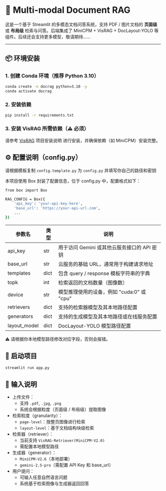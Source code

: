 # 📄 Multi-modal Document RAG

这是一个基于 Streamlit 的多模态文档问答系统，支持 PDF / 图片文档的 **页面级** 或 **布局级** 检索与问答。后端集成了 MiniCPM + VisRAG + DocLayout-YOLO 等组件。后续还会支持更多模型，敬请期待......

---

## 📦 环境安装

### 1. 创建 Conda 环境（推荐 Python 3.10）

```bash
conda create -n docrag python=3.10 -y
conda activate docrag
```

### 2. 安装依赖

```bash
pip install -r requirements.txt
```

### 3. 安装 VisRAG 所需依赖（⚠️ 必须）

请参考 [VisRAG](https://github.com/OpenBMB/VisRAG) 项目安装说明 进行安装，并确保依赖（如 MiniCPM）安装完整。

## ⚙️ 配置说明（config.py）
请根据模板复制 `config.template.py` 为 `config.py` 并填写你自己的路径和密钥

本项目使用 Box 封装了配置信息，位于 config.py 中，配置格式如下：
```bash
from box import Box

RAG_CONFIG = Box({
    'api_key': 'your-api-key-here',
    'base_url': 'https://your-api-url.com',
    ...
})
```

| 参数名                | 类型     | 说明                                                |
|-----------------------|----------|-----------------------------------------------------|
| api_key               | str      | 用于访问 Gemini 或其他云服务接口的 API 密钥         |
| base_url              | str      | 云服务的基础 URL，通常用于构建请求地址             |
| templates             | dict     | 包含 query / response 模板字符串的字典             |
| topk                  | int      | 检索返回的文档数量（图像数）                       |
| device                | str      | 模型推理使用的设备，例如 "cuda:0" 或 "cpu"         |
| retrievers            | dict     | 支持的检索器模型及其本地路径配置                   |
| generators            | dict     | 支持的生成模型及其本地路径或在线服务配置           |
| layout_model          | dict     | DocLayout-YOLO 模型路径配置                        |

⚠️ 请根据你本地模型路径修改对应字段，否则会报错。

## 🚀 启动项目

```bash
streamlit run app.py
```

## 🧾 输入说明
- 上传文件：
  - 支持 `.pdf`, `.jpg`, `.png`
  - 系统会根据粒度（页面级 / 布局级）提取图像
- 检索粒度（granularity）：
  - `page-level`：按整页图像进行检索
  - `layout-level`：基于文档结构块级检索
- 检索器（retriever）：
  - 当前支持 `VisRAG-Retriever(MiniCPM-V2.0)`
  - 需配置本地模型路径
- 生成器（generator）：
  - `MiniCPM-V2.6`（本地部署）
  - `gemini-2.5-pro`（需配置 API Key 和 base_url）
- 用户提问：
  - 可输入任意自然语言问题
  - 系统基于检索图像与生成器返回回答